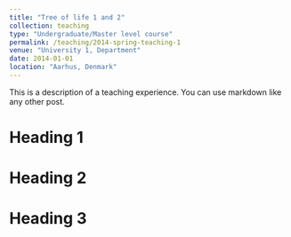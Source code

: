 ```yaml
---
title: "Tree of life 1 and 2"
collection: teaching
type: "Undergraduate/Master level course"
permalink: /teaching/2014-spring-teaching-1
venue: "University 1, Department"
date: 2014-01-01
location: "Aarhus, Denmark"
---
```


This is a description of a teaching experience. You can use markdown like any other post.

Heading 1
======

Heading 2
======

Heading 3
======